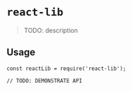 # `react-lib`

> TODO: description

## Usage

```
const reactLib = require('react-lib');

// TODO: DEMONSTRATE API
```
